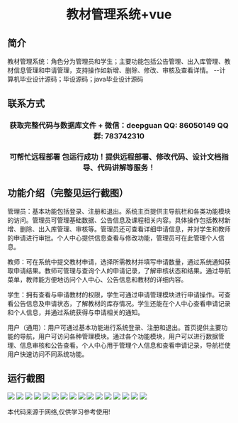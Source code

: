 <p><h1 align="center">教材管理系统+vue</h1></p>

## 简介
教材管理系统：角色分为管理员和学生；主要功能包括公告管理、出入库管理、教材信息管理和申请管理，支持操作如新增、删除、修改、审核及查看详情。    --计算机毕业设计源码；毕设源码；java毕业设计源码


## 联系方式
<p><h3 align="center">获取完整代码与数据库文件 + 微信：deepguan QQ: 86050149 QQ群: 783742310</h3></p>
<p><h3 align="center">可帮忙远程部署 包运行成功！提供远程部署、修改代码、设计文档指导、代码讲解等服务！</h3></p>

## 功能介绍（完整见运行截图）
管理员：基本功能包括登录、注册和退出。系统主页提供主导航栏和各类功能模块的访问。管理员可管理基础数据、公告信息及课程相关内容。具体操作包括教材新增、删除、出入库管理、审核等。管理员还可查看详细申请信息，并对学生和教师的申请进行审批。个人中心提供信息查看与修改功能，管理员可在此管理个人信息。

教师：可在系统中提交教材申请，选择所需教材并填写申请数量，通过系统通知获取申请结果。教师可管理与查询个人的申请记录，了解审核状态和结果。通过导航菜单，教师能方便地访问个人中心、公告信息和教材的详细内容。

学生：拥有查看与申请教材的权限，学生可通过申请管理模块进行申请操作。可查看公告信息及申请状态，了解教材的库存情况。学生还能在个人中心查看申请记录和个人信息，并通过系统获得与申请相关的通知。

用户（通用）：用户可通过基本功能进行系统登录、注册和退出。首页提供主要功能的导航，用户可访问各种管理模块。通过各个功能模块，用户可以进行数据管理、信息审核和公告查看。个人中心用于管理个人信息和查看申请记录，导航栏使用户快速访问不同系统功能。


## 运行截图
![](img/001.jpg)
![](img/002.jpg)
![](img/003.jpg)
![](img/004.jpg)
![](img/005.jpg)
![](img/006.jpg)
![](img/007.jpg)
![](img/008.jpg)
![](img/009.jpg)
![](img/010.jpg)
![](img/011.jpg)
![](img/012.jpg)
![](img/013.jpg)
![](img/014.jpg)
![](img/015.jpg)
![](img/016.jpg)

<p>本代码来源于网络,仅供学习参考使用!</p>
